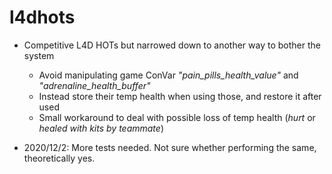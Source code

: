 # l4dhots

- Competitive L4D HOTs but narrowed down to another way to bother the system
	- Avoid manipulating game ConVar _"pain_pills_health_value"_ and _"adrenaline_health_buffer"_
	- Instead store their temp health when using those, and restore it after used
	- Small workaround to deal with possible loss of temp health (_hurt_ or _healed with kits by teammate_)

- 2020/12/2: More tests needed. Not sure whether performing the same, theoretically yes.
